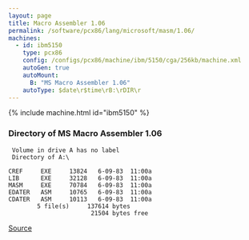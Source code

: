 ```yaml
---
layout: page
title: Macro Assembler 1.06
permalink: /software/pcx86/lang/microsoft/masm/1.06/
machines:
  - id: ibm5150
    type: pcx86
    config: /configs/pcx86/machine/ibm/5150/cga/256kb/machine.xml
    autoGen: true
    autoMount:
      B: "MS Macro Assembler 1.06"
    autoType: $date\r$time\rB:\rDIR\r
---
```


{% include machine.html id="ibm5150" %}

### Directory of MS Macro Assembler 1.06

     Volume in drive A has no label
     Directory of A:\

    CREF     EXE     13824   6-09-83  11:00a
    LIB      EXE     32128   6-09-83  11:00a
    MASM     EXE     70784   6-09-83  11:00a
    EDATER   ASM     10765   6-09-83  11:00a
    CDATER   ASM     10113   6-09-83  11:00a
            5 file(s)     137614 bytes
                           21504 bytes free

[Source](https://winworldpc.com/product/macro-assembler/1x)
